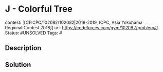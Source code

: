 # J - Colorful Tree

contest: [[CFICPC/102082/102082|2018-2019, ICPC, Asia Yokohama Regional Contest 2018]]
url: https://codeforces.com/gym/102082/problem/J
Status: #UNSOLVED
Tags: #

## Description

## Solution

